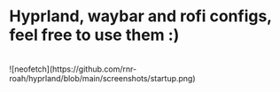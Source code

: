 # Hyprland, waybar and rofi configs, feel free to use them :)
<br>
![neofetch](https://github.com/rnr-roah/hyprland/blob/main/screenshots/startup.png)

